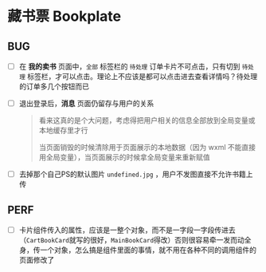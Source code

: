 # 藏书票 Bookplate


## BUG

- [ ] 在 **我的卖书** 页面中，`全部` 标签栏的 `待处理` 订单卡片不可点击，只有切到 `待处理` 标签栏，才可以点击。理论上不应该是都可以点击进去查看详情吗？待处理的订单多几个按钮而已

- [ ] 退出登录后，**消息** 页面仍留存与用户的关系

  > 看来这真的是个大问题，考虑得把用户相关的信息全部放到全局变量或本地缓存里才行
  >
  > 当页面销毁的时候清除用于页面展示的本地数据（因为 wxml 不能直接用全局变量），当页面展示的时候拿全局变量来重新赋值

- [ ] 去掉那个自己PS的默认图片 `undefined.jpg` ，用户不发图直接不允许书籍上传







## PERF

- [ ] 卡片组件传入的属性，应该是一整个对象，而不是一字段一字段传进去（`CartBookCard`就写的很好，`MainBookCard`得改）否则很容易牵一发而动全身，传一个对象，怎么搞是组件里面的事情，就不用在各种不同的调用组件的页面修改了